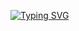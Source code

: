 [![Typing SVG](https://readme-typing-svg.demolab.com?font=Fira+Code&weight=600&size=60&pause=1000&color=A140F7&width=435&lines=Hi!+I'm+Goeun+Park)](https://git.io/typing-svg)

